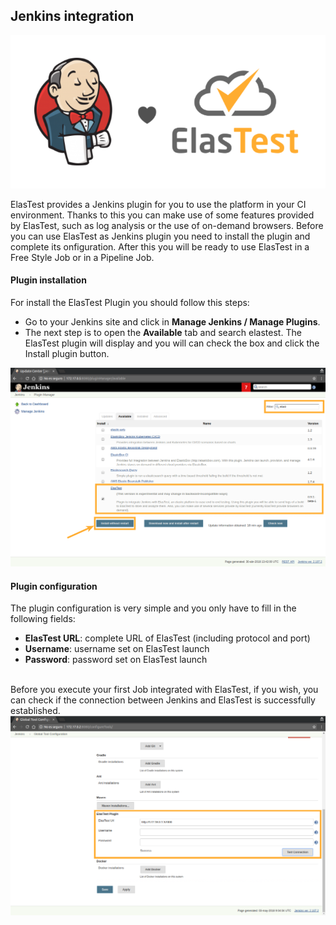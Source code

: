 <div class="range range-xs-left">
<div class="cell-xs-10 cell-lg-6 text-md-left inset-md-right-80 cell-lg-push-1 offset-top-50 offset-lg-top-0">
<h2 id="content" class="h1">Jenkins integration</h2>
<div class="offset-top-30 offset-md-top-50">
</div>
</div>
</div>

<img style="border: none" class="img-responsive img-wellcome" src="/docs/jenkins/images/elastest_jenkins.png"/>

ElasTest provides a Jenkins plugin for you to use the platform in your CI environment. Thanks to this you can make use of some features provided by ElasTest, such as log analysis or the use of on-demand browsers. Before you can use ElasTest as Jenkins plugin you need to install the plugin and complete its onfiguration. After this you will be ready to use ElasTest in a Free Style Job or in a Pipeline Job.

<h4 class="holder-subtitle link-top">Plugin installation</h4>

For install the ElasTest Plugin you should follow this steps:

*   Go to your Jenkins site and click in **Manage Jenkins / Manage Plugins**.
*   The next step is to open the **Available** tab and search elastest. The ElasTest plugin will display and you will can check the box and click the Install plugin button.

<p></p>

<div class="docs-gallery inline-block">
    <a data-fancybox="gallery-3" href="/docs/jenkins/images/plugin_install.png"><img class="img-responsive img-wellcome" src="/docs/jenkins/images/plugin_install.png"/></a>
</div>

<h4 class="holder-subtitle link-top">Plugin configuration</h4>

The plugin configuration is very simple and you only have to fill in the following fields:

*   **ElasTest URL**: complete URL of ElasTest (including protocol and port)
*   **Username**: username set on ElasTest launch
*   **Password**: password set on ElasTest launch

<br>
Before you execute your first Job integrated with ElasTest, if you wish, you can check if the connection between Jenkins and ElasTest  is successfully established.

<div class="docs-gallery inline-block">
    <a data-fancybox="gallery-3" href="/docs/jenkins/images/conf.png"><img class="img-responsive img-wellcome" src="/docs/jenkins/images/conf.png"/></a>
</div>

<script src="//code.jquery.com/jquery-3.2.1.min.js"></script>

<link rel="stylesheet" href="https://cdnjs.cloudflare.com/ajax/libs/fancybox/3.2.5/jquery.fancybox.min.css" />
<script src="https://cdnjs.cloudflare.com/ajax/libs/fancybox/3.2.5/jquery.fancybox.min.js"></script>

<script>
var galleries = $('div.docs-gallery');
for (var i = 1; i <= galleries.length; i++) {
    $().fancybox({
    selector : '[data-fancybox="gallery-' + i + '"]',
    infobar : true,
    arrows : false,
    loop: false,
    protect: true,
    transitionEffect: 'slide',
    buttons : [
        'close'
    ],
    clickOutside : 'close',
    clickSlide   : 'close',
  });
}
</script>
